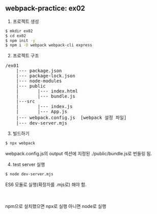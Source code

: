 ## webpack-practice: ex02

1. 프로젝트 생성

```bash
$ mkdir ex02
$ cd ex02
$ npm init -y
$ npm i -D webpack webpack-cli express
```

2. 프로젝트 구조

<pre>
/ex01
    |--- package.json
    |--- package-lock.json
    |--- node-modules
    |--- public
    |       |--- index.html
    |       |--- bundle.js
    |---src
    |       |--- index.js
    |       |--- App.js
    |--- webpack.config.js  [webpack 설정 파일]
    |--- dev-server.mjs
</pre>


3. 빌드하기

```bash
$ npx webpack
```

webpack.config.js의 output 섹션에 지정된 ./public/bundle.js로 번들링 됨.


4. test server 실행

```bash
$ node dev-server.mjs
```

ES6 모듈로 실행(확장자를 .mjs로) 해야 함.

<br><br>
npm으로 설치했으면 npx로 실행
아니면 node로 실행